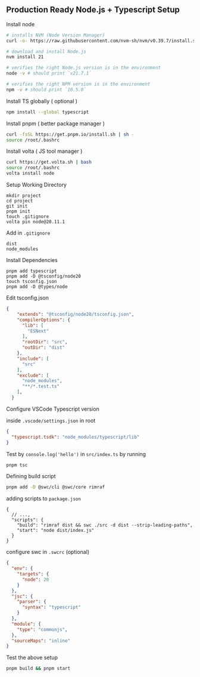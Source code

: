 ## Production Ready Node.js + Typescript Setup

Install node

```sh
# installs NVM (Node Version Manager)
curl -o- https://raw.githubusercontent.com/nvm-sh/nvm/v0.39.7/install.sh | bash

# download and install Node.js
nvm install 21

# verifies the right Node.js version is in the environment
node -v # should print `v21.7.1`

# verifies the right NPM version is in the environment
npm -v # should print `10.5.0`
```

Install TS globally ( optional )
```sh
npm install --global typescript
```

Install pnpm ( better package manager )

```sh
curl -fsSL https://get.pnpm.io/install.sh | sh -
source /root/.bashrc
```

Install volta ( JS tool manager ) 
```sh
curl https://get.volta.sh | bash
source /root/.bashrc
volta install node
```

Setup Working Directory
```
mkdir project
cd project
git init
pnpm init
touch .gitignore
volta pin node@20.11.1
```
Add in `.gitignore`
```
dist
node_modules
```

Install Dependencies 
```
pnpm add typescript
pnpm add -D @tsconfig/node20
touch tsconfig.json
pnpm add -D @types/node
```

Edit tsconfig.json
```.json
{
    "extends": "@tsconfig/node20/tsconfig.json",
    "compilerOptions": {
      "lib": [
        "ESNext"
      ],
      "rootDir": "src",
      "outDir": "dist"
    },
    "include": [
      "src"
    ],
    "exclude": [
      "node_modules",
      "**/*.test.ts"
    ],
  }
  ```

Configure VSCode Typescript version

inside `.vscode/settings.json` in root
```.json
{
  "typescript.tsdk": "node_modules/typescript/lib"
}
```

Test by `console.log('hello')` in `src/index.ts` by running
```sh
pnpm tsc
```

Defining build script
```sh
pnpm add -D @swc/cli @swc/core rimraf
```

adding scripts to `package.json`
```.jsonc
{
  // ...,
  "scripts": {
    "build": "rimraf dist && swc ./src -d dist --strip-leading-paths",
    "start": "node dist/index.js"
  }
}
```

configure swc in `.swcrc` (optional)

```.json
{
  "env": {
    "targets": {
      "node": 20
    }
  },
  "jsc": {
    "parser": {
      "syntax": "typescript"
    }
  },
  "module": {
    "type": "commonjs",
  },
  "sourceMaps": "inline"
}
```

Test the above setup
```sh
pnpm build && pnpm start
```
